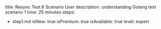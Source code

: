 title: Resync Test 6 Scenario User
description: understanding Golang test scenario 1
time: 25 minutes
steps:
  - step1.md
isNew: true
isPremium: true
isAvailable: true
level: expert
